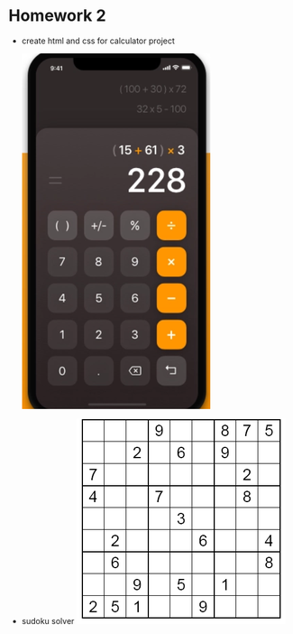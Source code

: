 # Homework 2

-   create html and css for calculator project

    ![Schema](./calculator.png)

-   sudoku solver
    ![Schema](./sudoku.png)
